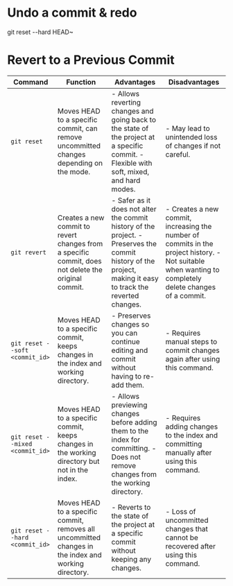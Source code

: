 # Undo a commit & redo
git reset --hard HEAD~

# Revert to a Previous Commit

| Command             | Function                                                                                     | Advantages                                                                                                                                                                               | Disadvantages                                                                                                                  |
|---------------------|----------------------------------------------------------------------------------------------|------------------------------------------------------------------------------------------------------------------------------------------------------------------------------------------|---------------------------------------------------------------------------------------------------------------------------------|
| `git reset`         | Moves HEAD to a specific commit, can remove uncommitted changes depending on the mode.     | - Allows reverting changes and going back to the state of the project at a specific commit. - Flexible with soft, mixed, and hard modes.                                                  | - May lead to unintended loss of changes if not careful.                                                                       |
| `git revert`        | Creates a new commit to revert changes from a specific commit, does not delete the original commit. | - Safer as it does not alter the commit history of the project. - Preserves the commit history of the project, making it easy to track the reverted changes.                           | - Creates a new commit, increasing the number of commits in the project history. - Not suitable when wanting to completely delete changes of a commit. |
| `git reset --soft <commit_id>`   | Moves HEAD to a specific commit, keeps changes in the index and working directory.          | - Preserves changes so you can continue editing and commit without having to re-add them.                                                                                               | - Requires manual steps to commit changes again after using this command.                                                        |
| `git reset --mixed <commit_id>`  | Moves HEAD to a specific commit, keeps changes in the working directory but not in the index. | - Allows previewing changes before adding them to the index for committing. - Does not remove changes from the working directory.                                                         | - Requires adding changes to the index and committing manually after using this command.                                       |
| `git reset --hard <commit_id>`   | Moves HEAD to a specific commit, removes all uncommitted changes in the index and working directory. | - Reverts to the state of the project at a specific commit without keeping any changes.                                                                                                  | - Loss of uncommitted changes that cannot be recovered after using this command.                                                 |
